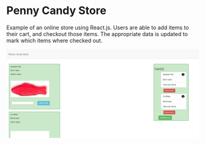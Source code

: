 # Penny Candy Store

Example of an online store using React.js. Users are able to add items to their cart, and checkout those items. The appropriate data is updated to mark which items where checked out. 

![store example](penny_candy_store.jpg)
